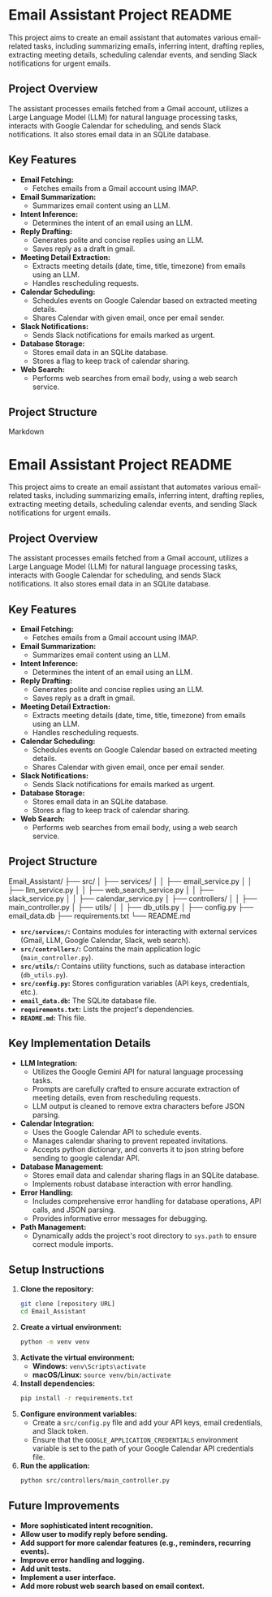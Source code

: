 # Email Assistant Project README

This project aims to create an email assistant that automates various email-related tasks, including summarizing emails, inferring intent, drafting replies, extracting meeting details, scheduling calendar events, and sending Slack notifications for urgent emails.

## Project Overview

The assistant processes emails fetched from a Gmail account, utilizes a Large Language Model (LLM) for natural language processing tasks, interacts with Google Calendar for scheduling, and sends Slack notifications. It also stores email data in an SQLite database.

## Key Features

* **Email Fetching:**
    * Fetches emails from a Gmail account using IMAP.
* **Email Summarization:**
    * Summarizes email content using an LLM.
* **Intent Inference:**
    * Determines the intent of an email using an LLM.
* **Reply Drafting:**
    * Generates polite and concise replies using an LLM.
    * Saves reply as a draft in gmail.
* **Meeting Detail Extraction:**
    * Extracts meeting details (date, time, title, timezone) from emails using an LLM.
    * Handles rescheduling requests.
* **Calendar Scheduling:**
    * Schedules events on Google Calendar based on extracted meeting details.
    * Shares Calendar with given email, once per email sender.
* **Slack Notifications:**
    * Sends Slack notifications for emails marked as urgent.
* **Database Storage:**
    * Stores email data in an SQLite database.
    * Stores a flag to keep track of calendar sharing.
* **Web Search:**
    * Performs web searches from email body, using a web search service.

## Project Structure
Markdown

# Email Assistant Project README

This project aims to create an email assistant that automates various email-related tasks, including summarizing emails, inferring intent, drafting replies, extracting meeting details, scheduling calendar events, and sending Slack notifications for urgent emails.

## Project Overview

The assistant processes emails fetched from a Gmail account, utilizes a Large Language Model (LLM) for natural language processing tasks, interacts with Google Calendar for scheduling, and sends Slack notifications. It also stores email data in an SQLite database.

## Key Features

* **Email Fetching:**
    * Fetches emails from a Gmail account using IMAP.
* **Email Summarization:**
    * Summarizes email content using an LLM.
* **Intent Inference:**
    * Determines the intent of an email using an LLM.
* **Reply Drafting:**
    * Generates polite and concise replies using an LLM.
    * Saves reply as a draft in gmail.
* **Meeting Detail Extraction:**
    * Extracts meeting details (date, time, title, timezone) from emails using an LLM.
    * Handles rescheduling requests.
* **Calendar Scheduling:**
    * Schedules events on Google Calendar based on extracted meeting details.
    * Shares Calendar with given email, once per email sender.
* **Slack Notifications:**
    * Sends Slack notifications for emails marked as urgent.
* **Database Storage:**
    * Stores email data in an SQLite database.
    * Stores a flag to keep track of calendar sharing.
* **Web Search:**
    * Performs web searches from email body, using a web search service.

## Project Structure

Email_Assistant/
├── src/
│   ├── services/
│   │   ├── email_service.py
│   │   ├── llm_service.py
│   │   ├── web_search_service.py
│   │   ├── slack_service.py
│   │   ├── calendar_service.py
│   ├── controllers/
│   │   ├── main_controller.py
│   ├── utils/
│   │   ├── db_utils.py
│   ├── config.py
├── email_data.db
├── requirements.txt
└── README.md

* **`src/services/`:** Contains modules for interacting with external services (Gmail, LLM, Google Calendar, Slack, web search).
* **`src/controllers/`:** Contains the main application logic (`main_controller.py`).
* **`src/utils/`:** Contains utility functions, such as database interaction (`db_utils.py`).
* **`src/config.py`:** Stores configuration variables (API keys, credentials, etc.).
* **`email_data.db`:** The SQLite database file.
* **`requirements.txt`:** Lists the project's dependencies.
* **`README.md`:** This file.

## Key Implementation Details

* **LLM Integration:**
    * Utilizes the Google Gemini API for natural language processing tasks.
    * Prompts are carefully crafted to ensure accurate extraction of meeting details, even from rescheduling requests.
    * LLM output is cleaned to remove extra characters before JSON parsing.
* **Calendar Integration:**
    * Uses the Google Calendar API to schedule events.
    * Manages calendar sharing to prevent repeated invitations.
    * Accepts python dictionary, and converts it to json string before sending to google calendar API.
* **Database Management:**
    * Stores email data and calendar sharing flags in an SQLite database.
    * Implements robust database interaction with error handling.
* **Error Handling:**
    * Includes comprehensive error handling for database operations, API calls, and JSON parsing.
    * Provides informative error messages for debugging.
* **Path Management:**
    * Dynamically adds the project's root directory to `sys.path` to ensure correct module imports.

## Setup Instructions

1.  **Clone the repository:**
    ```bash
    git clone [repository URL]
    cd Email_Assistant
    ```
2.  **Create a virtual environment:**
    ```bash
    python -m venv venv
    ```
3.  **Activate the virtual environment:**
    * **Windows:** `venv\Scripts\activate`
    * **macOS/Linux:** `source venv/bin/activate`
4.  **Install dependencies:**
    ```bash
    pip install -r requirements.txt
    ```
5.  **Configure environment variables:**
    * Create a `src/config.py` file and add your API keys, email credentials, and Slack token.
    * Ensure that the `GOOGLE_APPLICATION_CREDENTIALS` environment variable is set to the path of your Google Calendar API credentials file.
6.  **Run the application:**
    ```bash
    python src/controllers/main_controller.py
    ```

## Future Improvements

* **More sophisticated intent recognition.**
* **Allow user to modify reply before sending.**
* **Add support for more calendar features (e.g., reminders, recurring events).**
* **Improve error handling and logging.**
* **Add unit tests.**
* **Implement a user interface.**
* **Add more robust web search based on email context.**